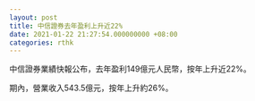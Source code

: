 ```yaml
---
layout: post
title: 中信證券去年盈利上升近22%
date: 2021-01-22 21:27:54.000000000 +08:00
categories: rthk
---
```


中信證券業績快報公布，去年盈利149億元人民幣，按年上升近22%。 

期內，營業收入543.5億元，按年上升約26%。
